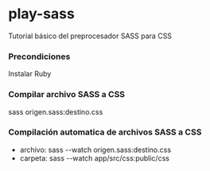 # play-sass
Tutorial básico del preprocesador SASS para CSS

### Precondiciones
Instalar Ruby 

### Compilar archivo SASS a CSS
sass origen.sass:destino.css

### Compilación automatica de archivos SASS a CSS
- archivo: sass --watch origen.sass:destino.css
- carpeta: sass --watch app/src/css:public/css